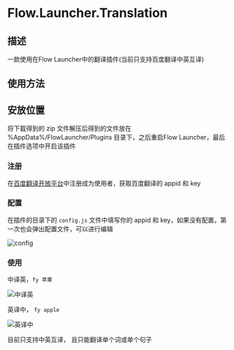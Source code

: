 # Flow.Launcher.Translation

## 描述

一款使用在Flow Launcher中的翻译插件(当前只支持百度翻译中英互译)

## 使用方法

## 安放位置

将下载得到的 zip 文件解压后得到的文件放在 %AppData%/FlowLauncher/Plugins 目录下，之后重启Flow Launcher，最后在插件选项中开启该插件

### 注册

在[百度翻译开放平台]([百度翻译开放平台](https://fanyi-api.baidu.com/product/11))中注册成为使用者，获取百度翻译的 appid 和 key

### 配置

在插件的目录下的 `config.js` 文件中填写你的 appid 和 key，如果没有配置，第一次也会弹出配置文件，可以进行编辑

![config](https://i.postimg.cc/JhT1kVhy/config.png)

### 使用

中译英，`fy 苹果`

![中译英](https://i.postimg.cc/Kzy10y20/zhToEn.png)

英译中， `fy apple`

![英译中](https://i.postimg.cc/tgn6r5V4/entozh.png)

目前只支持中英互译， 且只能翻译单个词或单个句子
